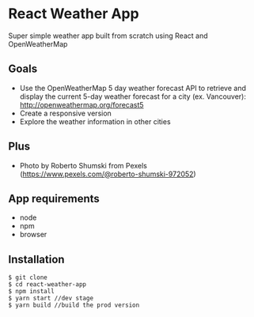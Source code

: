 # React Weather App
Super simple weather app built from scratch using React and OpenWeatherMap

## Goals
- Use the OpenWeatherMap 5 day weather forecast API to retrieve and display the current 5-day weather forecast for a city (ex. Vancouver): http://openweathermap.org/forecast5
- Create a responsive version
- Explore the weather information in other cities

## Plus
- Photo by Roberto Shumski from Pexels (https://www.pexels.com/@roberto-shumski-972052)

## App requirements
- node
- npm
- browser 

## Installation
```
$ git clone
$ cd react-weather-app
$ npm install
$ yarn start //dev stage
$ yarn build //build the prod version
```
